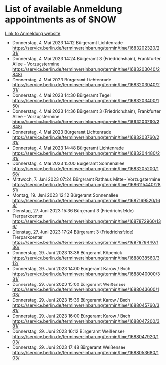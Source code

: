 # List of available Anmeldung appointments as of $NOW
[Link to Anmeldung website](https://service.berlin.de/terminvereinbarung/termin/tag.php?termin=1&anliegen[]=120686&dienstleisterlist=122210,122217,327316,122219,327312,122227,327314,122231,327346,122243,327348,122254,122252,329742,122260,329745,122262,329748,122271,327278,122273,327274,122277,327276,330436,122280,327294,122282,327290,122284,327292,122291,327270,122285,327266,122286,327264,122296,327268,150230,329760,122297,327286,122294,327284,122312,329763,122314,329775,122304,327330,122311,327334,122309,327332,317869,122281,327352,122279,329772,122283,122276,327324,122274,327326,122267,329766,122246,327318,122251,327320,122257,327322,122208,327298,122226,327300&herkunft=http%3A%2F%2Fservice.berlin.de%2Fdienstleistung%2F120686%2F)
- Donnerstag, 4. Mai 2023 14:12 Bürgeramt Lichtenrade https://service.berlin.de/terminvereinbarung/termin/time/1683202320/231/
- Donnerstag, 4. Mai 2023 14:24 Bürgeramt 3 (Friedrichshain), Frankfurter Allee - Vorzugstermine https://service.berlin.de/terminvereinbarung/termin/time/1683203040/2848/
- Donnerstag, 4. Mai 2023  Bürgeramt Lichtenrade https://service.berlin.de/terminvereinbarung/termin/time/1683203040/231/
- Donnerstag, 4. Mai 2023 14:30 Bürgeramt Tegel https://service.berlin.de/terminvereinbarung/termin/time/1683203400/150/
- Donnerstag, 4. Mai 2023 14:36 Bürgeramt 3 (Friedrichshain), Frankfurter Allee - Vorzugstermine https://service.berlin.de/terminvereinbarung/termin/time/1683203760/2848/
- Donnerstag, 4. Mai 2023  Bürgeramt Lichtenrade https://service.berlin.de/terminvereinbarung/termin/time/1683203760/231/
- Donnerstag, 4. Mai 2023 14:48 Bürgeramt Lichtenrade https://service.berlin.de/terminvereinbarung/termin/time/1683204480/231/
- Donnerstag, 4. Mai 2023 15:00 Bürgeramt Sonnenallee https://service.berlin.de/terminvereinbarung/termin/time/1683205200/168/
- Mittwoch, 7. Juni 2023 07:24 Bürgeramt Rathaus Mitte - Vorzugstermine https://service.berlin.de/terminvereinbarung/termin/time/1686115440/2851/
- Montag, 19. Juni 2023 12:12 Bürgeramt Sonnenallee https://service.berlin.de/terminvereinbarung/termin/time/1687169520/168/
- Dienstag, 27. Juni 2023 15:36 Bürgeramt 3 (Friedrichsfelde) Tierparkcenter https://service.berlin.de/terminvereinbarung/termin/time/1687872960/136/
- Dienstag, 27. Juni 2023 17:24 Bürgeramt 3 (Friedrichsfelde) Tierparkcenter https://service.berlin.de/terminvereinbarung/termin/time/1687879440/136/
- Donnerstag, 29. Juni 2023 13:36 Bürgeramt Köpenick https://service.berlin.de/terminvereinbarung/termin/time/1688038560/312/
- Donnerstag, 29. Juni 2023 14:00 Bürgeramt Karow / Buch https://service.berlin.de/terminvereinbarung/termin/time/1688040000/381/
- Donnerstag, 29. Juni 2023 15:00 Bürgeramt Weißensee https://service.berlin.de/terminvereinbarung/termin/time/1688043600/103/
- Donnerstag, 29. Juni 2023 15:36 Bürgeramt Karow / Buch https://service.berlin.de/terminvereinbarung/termin/time/1688045760/381/
- Donnerstag, 29. Juni 2023 16:00 Bürgeramt Karow / Buch https://service.berlin.de/terminvereinbarung/termin/time/1688047200/381/
- Donnerstag, 29. Juni 2023 16:12 Bürgeramt Weißensee https://service.berlin.de/terminvereinbarung/termin/time/1688047920/103/
- Donnerstag, 29. Juni 2023 17:48 Bürgeramt Weißensee https://service.berlin.de/terminvereinbarung/termin/time/1688053680/103/
